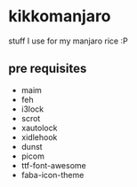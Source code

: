 # kikkomanjaro
stuff I use for my manjaro rice :P

## pre requisites
- maim
- feh
- i3lock
- scrot
- xautolock
- xidlehook
- dunst
- picom
- ttf-font-awesome
- faba-icon-theme
